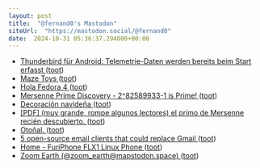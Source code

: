 ```yaml
---
layout: post
title:  "@fernand0's Mastodon"
siteUrl:  "https://mastodon.social/@fernand0"
date:  2024-10-31 05:36:37.294000+00:00
---
```

*  [Thunderbird für Android: Telemetrie-Daten werden bereits beim Start erfasst ](https://www.kuketz-blog.de/thunderbird-fuer-android-telemetrie-daten-werden-bereits-beim-start-erfasst) ([toot](https://mastodon.social/@fernand0/113400414030600881))
*  [Maze Toys ](https://maze.toys) ([toot](https://mastodon.social/@fernand0/113399643155085109))
*  [Hola Fedora 4 ](https://mastodon.social/@fernand0/113397976188007865) ([toot](https://mastodon.social/@fernand0/113397976188007865))
*  [Mersenne Prime Discovery - 2^82589933-1 is Prime! ](https://www.mersenne.org/primes/?press=M8258993) ([toot](https://mastodon.social/@fernand0/113397743258473536))
*  [Decoración navideña ](https://www.flickr.com/photos/fernand0/54079049257) ([toot](https://mastodon.social/@fernand0/113397610898177697))
*  [[PDF] (muy grande, rompe algunos lectores) el primo de Mersenne recién descubierto.   ](https://www.maths.tcd.ie/~dwmalone/bigprimeOct2024.pdf) ([toot](https://mastodon.social/@fernand0/113397536086981019))
*  [Otoñal. ](https://avecesunafoto.wordpress.com/2024/10/30/otonal) ([toot](https://mastodon.social/@fernand0/113397491927581852))
*  [5 open-source email clients that could replace Gmail ](https://www.xda-developers.com/open-source-email-clients-that-could-replace-gmail) ([toot](https://mastodon.social/@fernand0/113397275758290939))
*  [Home - FuriPhone FLX1 Linux Phone ](https://furilabs.com) ([toot](https://mastodon.social/@fernand0/113397011116538814))
*  [Zoom Earth (@zoom_earth@mapstodon.space) ](https://mapstodon.space/@zoom_earth/11339576779744300) ([toot](https://mastodon.social/@fernand0/113396829046379915))
